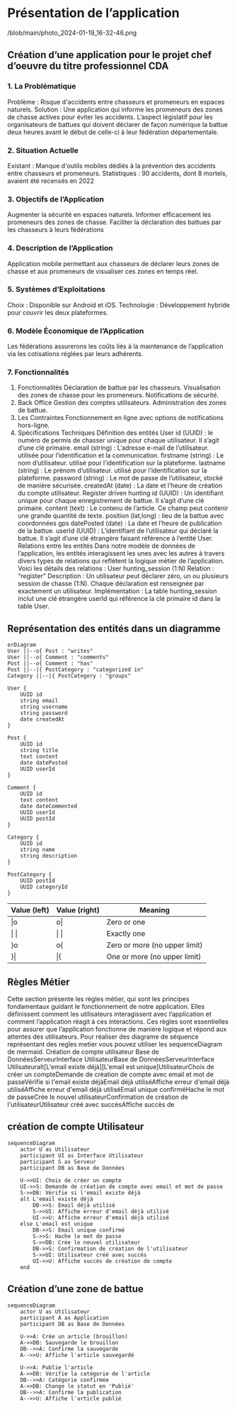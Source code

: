 # Présentation de l’application  
/blob/main/photo_2024-01-19_16-32-46.png
## Création d’une application pour le projet chef d’oeuvre du titre professionnel CDA
### 1. La Problématique
Problème : Risque d'accidents entre chasseurs et promeneurs en espaces naturels.
Solution : Une application qui informe les promeneurs des zones de chasse actives pour éviter les accidents.
L’aspect législatif pour les organisateurs de battues qui doivent déclarer de façon numérique la battue deux heures avant le début de celle-ci à leur fédération départementale.
### 2. Situation Actuelle
Existant : Manque d'outils mobiles dédiés à la prévention des accidents entre chasseurs et promeneurs.
Statistiques : 90 accidents, dont 8 mortels, avaient été recensés en 2022
### 3. Objectifs de l’Application
Augmenter la sécurité en espaces naturels.
Informer efficacement les promeneurs des zones de chasse.
Faciliter la déclaration des battues par les chasseurs à leurs fédérations
### 4. Description de l’Application
Application mobile permettant aux chasseurs de déclarer leurs zones de chasse et aux promeneurs de visualiser ces zones en temps réel.
### 5. Systèmes d’Exploitations
Choix : Disponible sur Android et iOS.
Technologie : Développement hybride pour couvrir les deux plateformes.
### 6. Modèle Économique de l’Application
Les fédérations assurerons les coûts liés à la maintenance de l’application via les cotisations réglées par leurs adhérents.
### 7. Fonctionnalités
1. Fonctionnalités
Déclaration de battue par les chasseurs.
Visualisation des zones de chasse pour les promeneurs.
Notifications de sécurité.
2. Back Office
Gestion des comptes utilisateurs.
Administration des zones de battue.
3. Les Contraintes
Fonctionnement en ligne avec options de notifications hors-ligne.
9. Spécifications Techniques
Définition des entités
User
id (UUID) : le numéro de permis de chasser unique pour chaque utilisateur. Il s’agit d’une clé primaire.
email (string) : L’adresse e-mail de l’utilisateur. utilisée pour l’identification et la communication.
firstname (string) : Le nom d’utilisateur. utilisé pour l’identification sur la plateforme.
lastname (string) : Le prénom d’utilisateur. utilisé pour l’identification sur la plateforme.
password (string) : Le mot de passe de l’utilisateur, stocké de manière sécurisée.
createdAt (date) : La date et l’heure de création du compte utilisateur.
Register driven hunting
id (UUID) : Un identifiant unique pour chaque enregistrement de battue. Il s’agit d’une clé primaire.
content (text) : Le contenu de l’article. Ce champ peut contenir une grande quantité de texte.
position (lat,long) : lieu de la battue avec coordonnées gps
datePosted (date) : La date et l’heure de publication de la battue.
userId (UUID) : L’identifiant de l’utilisateur qui déclaré la battue. Il s’agit d’une clé étrangère faisant référence à l’entité User.
Relations entre les entités
Dans notre modèle de données de l’application, les entités interagissent les unes avec les autres à travers divers types de relations qui reflètent la logique métier de l’application. Voici les détails des relations :
User hunting_session (1:N)
Relation : “register”
Description : Un utilisateur peut déclarer zéro, un ou plusieurs session de chasse (1:N). Chaque déclaration est renseignée par exactement un utilisateur.
Implémentation : La table hunting_session inclut une clé étrangère userId qui référence la clé primaire id dans la table User.

## Représentation des entités dans un diagramme
```mermaid
erDiagram
User ||--o{ Post : "writes"
User ||--o{ Comment : "comments"
Post ||--o{ Comment : "has"
Post ||--|{ PostCategory : "categorized in"
Category ||--|{ PostCategory : "groups"

User {
    UUID id
    string email
    string username
    string password
    date createdAt
}

Post {
    UUID id
    string title
    text content
    date datePosted
    UUID userId
}

Comment {
    UUID id
    text content
    date dateCommented
    UUID userId
    UUID postId
}

Category {
    UUID id
    string name
    string description
}

PostCategory {
    UUID postId
    UUID categoryId
}
```

| Value (left) | Value (right) | Meaning                      |
|--------------|---------------|------------------------------|
| \|o          | o\|           | Zero or one                  |
| \| \|        | \| \|         | Exactly one                  |
| }o           | o\{           | Zero or more (no upper limit)|
| }\|          | \|\{          | One or more (no upper limit) |



## Règles Métier
Cette section présente les règles métier, qui sont les principes fondamentaux guidant le fonctionnement de notre application. Elles définissent comment les utilisateurs interagissent avec l’application et comment l’application réagit à ces interactions. Ces règles sont essentielles pour assurer que l’application fonctionne de manière logique et répond aux attentes des utilisateurs.
Pour réaliser des diagrame de séquence représentant des regles metier vous pouvez utiliser les sequenceDiagram de mermaid.
Création de compte utilisateur
Base de DonnéesServeurInterface UtilisateurBase de DonnéesServeurInterface Utilisateuralt[L'email existe déjà][L'email est unique]UtilisateurChoix de créer un compteDemande de création de compte avec email et mot de passeVérifie si l'email existe déjàEmail déjà utiliséAffiche erreur d'email déjà utiliséAffiche erreur d'email déjà utiliséEmail unique confirméHache le mot de passeCrée le nouvel utilisateurConfirmation de création de l'utilisateurUtilisateur créé avec succèsAffiche succès de

## création de compte Utilisateur
```mermaid
sequenceDiagram
    actor U as Utilisateur
    participant UI as Interface Utilisateur
    participant S as Serveur
    participant DB as Base de Données

    U->>UI: Choix de créer un compte
    UI->>S: Demande de création de compte avec email et mot de passe
    S->>DB: Vérifie si l'email existe déjà
    alt L'email existe déjà
        DB->>S: Email déjà utilisé
        S->>UI: Affiche erreur d'email déjà utilisé
        UI->>U: Affiche erreur d'email déjà utilisé
    else L'email est unique
        DB->>S: Email unique confirmé
        S->>S: Hache le mot de passe
        S->>DB: Crée le nouvel utilisateur
        DB->>S: Confirmation de création de l'utilisateur
        S->>UI: Utilisateur créé avec succès
        UI->>U: Affiche succès de création de compte
    end

```
## Création d’une zone de battue
```mermaid
sequenceDiagram
    actor U as Utilisateur
    participant A as Application
    participant DB as Base de Données
    
    U->>A: Crée un article (brouillon)
    A->>DB: Sauvegarde le brouillon
    DB-->>A: Confirme la sauvegarde
    A-->>U: Affiche l'article sauvegardé
    
    U->>A: Publie l'article
    A->>DB: Vérifie la catégorie de l'article
    DB-->>A: Catégorie confirmée
    A->>DB: Change le statut en 'Publié'
    DB-->>A: Confirme la publication
    A-->>U: Affiche l'article publié
```
